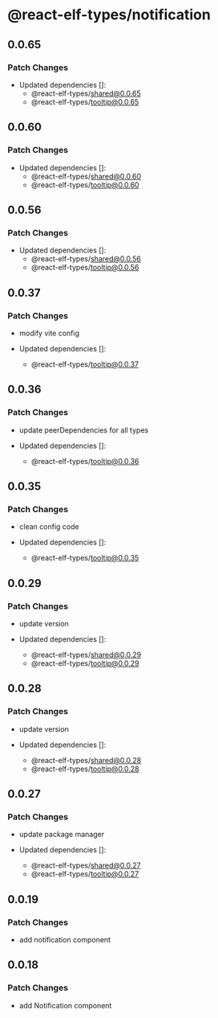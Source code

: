 # @react-elf-types/notification

## 0.0.65

### Patch Changes

- Updated dependencies []:
  - @react-elf-types/shared@0.0.65
  - @react-elf-types/tooltip@0.0.65

## 0.0.60

### Patch Changes

- Updated dependencies []:
  - @react-elf-types/shared@0.0.60
  - @react-elf-types/tooltip@0.0.60

## 0.0.56

### Patch Changes

- Updated dependencies []:
  - @react-elf-types/shared@0.0.56
  - @react-elf-types/tooltip@0.0.56

## 0.0.37

### Patch Changes

- modify vite config

- Updated dependencies []:
  - @react-elf-types/tooltip@0.0.37

## 0.0.36

### Patch Changes

- update peerDependencies for all types

- Updated dependencies []:
  - @react-elf-types/tooltip@0.0.36

## 0.0.35

### Patch Changes

- clean config code

- Updated dependencies []:
  - @react-elf-types/tooltip@0.0.35

## 0.0.29

### Patch Changes

- update version

- Updated dependencies []:
  - @react-elf-types/shared@0.0.29
  - @react-elf-types/tooltip@0.0.29

## 0.0.28

### Patch Changes

- update version

- Updated dependencies []:
  - @react-elf-types/shared@0.0.28
  - @react-elf-types/tooltip@0.0.28

## 0.0.27

### Patch Changes

- update package manager

- Updated dependencies []:
  - @react-elf-types/shared@0.0.27
  - @react-elf-types/tooltip@0.0.27

## 0.0.19

### Patch Changes

- add notification component

## 0.0.18

### Patch Changes

- add Notification component
